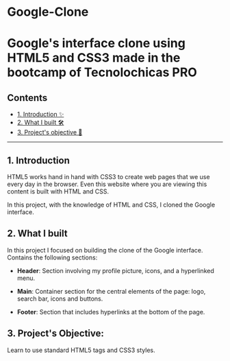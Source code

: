 # Google-Clone
# Google's interface clone using HTML5 and CSS3 made in the bootcamp of Tecnolochicas PRO

## Contents

* [1. Introduction ✨](https://github.com/fatigzzr/Google-Clone#1-introduction)
* [2. What I built 🛠](https://github.com/fatigzzr/Google-Clone#2-what-i-built)
* [3. Project's objective 🎯](https://github.com/fatigzzr/Google-Clone#3-projects-objective)

****

## 1. Introduction
HTML5 works hand in hand with CSS3 to create web pages that we use every day in the browser. Even this website where you are viewing this content is built with HTML and CSS.

In this project, with the knowledge of HTML and CSS, I cloned the Google interface.

## 2. What I built
In this project I focused on building the clone of the Google interface.
Contains the following sections:

* **Header**: Section involving my profile picture, icons, and a hyperlinked menu.

* **Main**: Container section for the central elements of the page: logo, search bar, icons and buttons.

* **Footer**: Section that includes hyperlinks at the bottom of the page.

## 3. Project's Objective: 
Learn to use standard HTML5 tags and CSS3 styles.